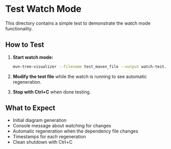 # Test Watch Mode

This directory contains a simple test to demonstrate the watch mode functionality.

## How to Test

1. **Start watch mode:**
   ```bash
   mvn-tree-visualizer --filename test_maven_file --output watch-test.html --watch
   ```

2. **Modify the test file** while the watch is running to see automatic regeneration.

3. **Stop with Ctrl+C** when done testing.

## What to Expect

- Initial diagram generation
- Console message about watching for changes
- Automatic regeneration when the dependency file changes
- Timestamps for each regeneration
- Clean shutdown with Ctrl+C
